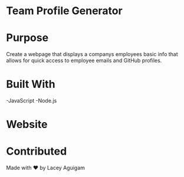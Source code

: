 # Team Profile Generator

# Purpose

Create a webpage that displays a companys employees basic info that allows for quick access to employee emails and GitHub profiles.


# Built With

-JavaScript 
-Node.js

# Website





# Contributed

Made with ❤️ by Lacey Aguigam